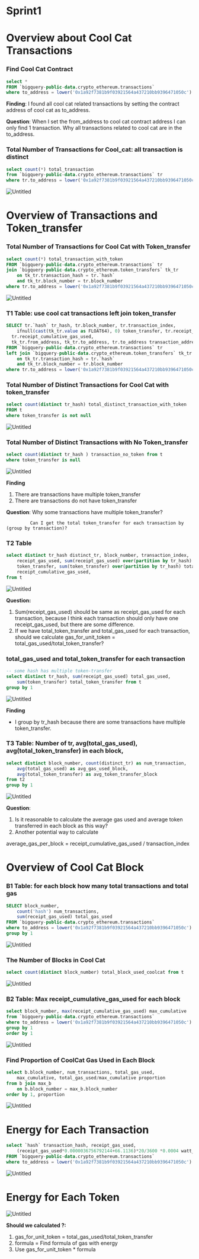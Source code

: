 # Sprint1

# Overview about Cool Cat Transactions

### Find Cool Cat Contract

```sql
select *
FROM `bigquery-public-data.crypto_ethereum.transactions`
where to_address = lower('0x1a92f7381b9f03921564a437210bb9396471050c')
```

**Finding**: I found all cool cat related transactions by setting the contract address of cool cat as to_address.

**Question**: When I set the from_address to cool cat contract address I can only find 1 transaction. Why all transactions related to cool cat are in the to_address. 

### Total Number of Transactions for Cool_cat: all transaction is distinct

```sql
select count(*) total_transaction 
from `bigquery-public-data.crypto_ethereum.transactions` tr
where tr.to_address = lower('0x1a92f7381b9f03921564a437210bb9396471050c')
```

![Untitled](imgs/Untitled.png)

# Overview of Transactions and Token_transfer

### Total Number of Transactions for Cool Cat with Token_transfer

```sql
select count(*) total_transaction_with_token 
FROM `bigquery-public-data.crypto_ethereum.transactions` tr 
join `bigquery-public-data.crypto_ethereum.token_transfers` tk_tr
    on tk_tr.transaction_hash = tr.`hash`
    and tk_tr.block_number = tr.block_number
where tr.to_address = lower('0x1a92f7381b9f03921564a437210bb9396471050c')
```

![Untitled](imgs/Untitled%201.png)

### T1 Table: use cool cat transactions left join token_transfer

```sql
SELECT tr.`hash` tr_hash, tr.block_number, tr.transaction_index, 
	ifnull(cast(tk_tr.value as FLOAT64), 0) token_transfer, tr.receipt_gas_used,
  tr.receipt_cumulative_gas_used, 
  tk_tr.from_address, tk_tr.to_address, tr.to_address transaction_address
FROM `bigquery-public-data.crypto_ethereum.transactions` tr 
left join `bigquery-public-data.crypto_ethereum.token_transfers` tk_tr
    on tk_tr.transaction_hash = tr.`hash`
    and tk_tr.block_number = tr.block_number
where tr.to_address = lower('0x1a92f7381b9f03921564a437210bb9396471050c')
```

### Total Number of Distinct Transactions for Cool Cat with token_transfer

```sql
select count(distinct tr_hash) total_distinct_transaction_with_token 
FROM t
where token_transfer is not null
```

![Untitled](imgs/Untitled%202.png)

### Total Number of Distinct Transactions with No Token_transfer

```sql
select count(distinct tr_hash ) transaction_no_token from t 
where token_transfer is null
```

![Untitled](imgs/Untitled%203.png)

**Finding** 

1. There are transactions have multiple token_transfer
2. There are transactions do not have token_transfer 

**Question**: Why some transactions have multiple token_transfer?

             Can I get the total token_transfer for each transaction by (group by transaction)?

### T2 Table

```sql
select distinct tr_hash distinct_tr, block_number, transaction_index, 
    receipt_gas_used, sum(receipt_gas_used) over(partition by tr_hash) total_gas_used, 
    token_transfer, sum(token_transfer) over(partition by tr_hash) total_token_transfer, 
    receipt_cumulative_gas_used, 
from t

```

![Untitled](imgs/Untitled%204.png)

**Question:** 

1. Sum(receipt_gas_used) should be same as receipt_gas_used for each transaction, because I think each transaction should only have one receipt_gas_used, but there are some difference.
2. If we have total_token_transfer and total_gas_used for each transaction, should we calculate gas_for_unit_token = total_gas_used/total_token_transfer?

### total_gas_used and total_token_transfer for each transaction

```sql
-- some hash has multiple token-transfer
select distinct tr_hash, sum(receipt_gas_used) total_gas_used, 
	sum(token_transfer) total_token_transfer from t  
group by 1
```

![Untitled](imgs/Untitled%205.png)

**Finding** 

- I group by tr_hash because there are some transactions have multiple token_transfer.

### T3 Table: Number of tr, avg(total_gas_used), avg(total_token_transfer) in each block,

```sql
select distinct block_number, count(distinct_tr) as num_transaction, 
    avg(total_gas_used) as avg_gas_used_block, 
    avg(total_token_transfer) as avg_token_transfer_block
from t2 
group by 1
```

![Untitled](imgs/Untitled%206.png)

**Question**: 

1. Is it reasonable to calculate the average gas used and average token transferred in each block as this way?
2. Another potential way to calculate 

average_gas_per_block = receipt_cumulative_gas_used / transaction_index

# Overview of Cool Cat Block

### B1 Table: for each block how many total transactions and total gas

```sql
SELECT block_number, 
	count('hash') num_transactions, 
	sum(receipt_gas_used) total_gas_used
FROM `bigquery-public-data.crypto_ethereum.transactions`
where to_address = lower('0x1a92f7381b9f03921564a437210bb9396471050c')
group by 1
```

![Untitled](imgs/Untitled%207.png)

### The Number of Blocks in Cool Cat

```sql
select count(distinct block_number) total_block_used_coolcat from t
```

![Untitled](imgs/Untitled%208.png)

### B2 Table: Max receipt_cumulative_gas_used for each block

```sql
select block_number, max(receipt_cumulative_gas_used) max_cumulative 
from `bigquery-public-data.crypto_ethereum.transactions`
where to_address = lower('0x1a92f7381b9f03921564a437210bb9396471050c')
group by 1
order by 1
```

![Untitled](imgs/Untitled%209.png)

### Find Proportion of CoolCat Gas Used in Each Block

```sql
select b.block_number, num_transactions, total_gas_used,
    max_cumulative, total_gas_used/max_cumulative proportion 
from b join max_b
    on b.block_number = max_b.block_number
order by 1, proportion
```

![Untitled](imgs/Untitled%2010.png)

# Energy for Each Transaction

```sql
select `hash` transaction_hash, receipt_gas_used, 
	(receipt_gas_used*0.0000036756792144+66.1136)*20/3600 *0.0004 watt_per_tran
FROM `bigquery-public-data.crypto_ethereum.transactions`
where to_address = lower('0x1a92f7381b9f03921564a437210bb9396471050c')
```

![Untitled](imgs/Untitled%2011.png)

# Energy for Each Token

![Untitled](imgs/Untitled%204.png)

**Should we calculated ?:**

1. gas_for_unit_token = total_gas_used/total_token_transfer
2. formula = Find formula of gas with energy 
3. Use gas_for_unit_token * formula